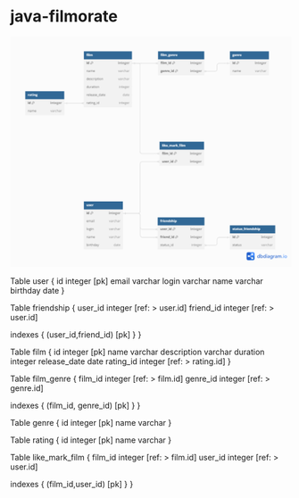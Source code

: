 # java-filmorate

![ER Diagram SQL](https://github.com/no-fedov/java-filmorate/blob/main/ER%20Diagram.png)

Table user {
  id integer [pk] 
  email varchar 
  login varchar
  name varchar
  birthday date
}

Table friendship {
  user_id integer [ref: > user.id]
  friend_id integer [ref: > user.id]

  indexes {
    (user_id,friend_id) [pk] 
  }
}


Table film {
  id integer [pk]
  name varchar
  description varchar
  duration integer
  release_date date
  rating_id integer [ref: > rating.id]
}

Table film_genre {
  film_id integer [ref: > film.id]
  genre_id integer [ref: > genre.id]

  indexes {
    (film_id, genre_id) [pk]
  }
}

Table genre {
  id integer [pk]
  name varchar
}

Table rating {
  id integer [pk]
  name varchar
}

Table like_mark_film {
  film_id integer [ref: > film.id]
  user_id integer [ref: > user.id]

  indexes {
  (film_id,user_id) [pk]
  }
}
